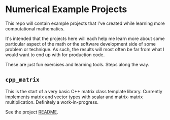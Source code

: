 # Numerical Example Projects

This repo will contain example projects that I've created while learning
more computational mathematics.

It's intended that the projects here will each help me learn more about
some particular aspect of the math or the software development side of
some problem or technique. As such, the results will most often be far
from what I would want to end up with for production code.

These are just fun exercises and learning tools. Steps along the way.

## `cpp_matrix`

This is the start of a very basic C++ matrix class template library.
Currently implements matrix and vector types with scalar and
matrix-matrix multiplication. Definitely a work-in-progress.

See the project [README](./cpp_matrix/README.md).
